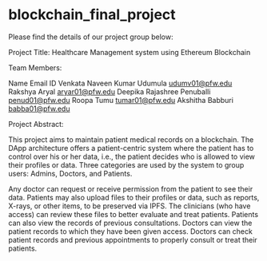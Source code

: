 # blockchain_final_project

Please find the details of our project group below:

Project Title: Healthcare Management system using Ethereum Blockchain

Team Members: 

Name	Email ID
Venkata Naveen Kumar Udumula	udumv01@pfw.edu
Rakshya Aryal	aryar01@pfw.edu
Deepika Rajashree Penuballi 	penud01@pfw.edu
Roopa Tumu	tumar01@pfw.edu
Akshitha Babburi 	babba01@pfw.edu


Project Abstract:

This project aims to maintain patient medical records on a blockchain. 
The DApp architecture offers a patient-centric system where the patient 
has to control over his or her data, i.e., the patient decides who is allowed 
to view their profiles or data. Three categories are used by the system to 
group users: Admins, Doctors, and Patients.

Any doctor can request or receive permission from the patient to see their data. 
Patients may also upload files to their profiles or data, such as reports, X-rays, 
or other items, to be preserved via IPFS. The clinicians (who have access) can 
review these files to better evaluate and treat patients. Patients can also view 
the records of previous consultations. Doctors can view the patient records to 
which they have been given access. Doctors can check patient records and previous 
appointments to properly consult or treat their patients.


